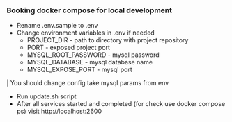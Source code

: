 ### Booking docker compose for local development

- Rename .env.sample to .env
- Change environment variables in .env if needed
  - PROJECT_DIR - path to directory with project repository
  - PORT - exposed project port 
  - MYSQL_ROOT_PASSWORD - mysql password
  - MYSQL_DATABASE - mysql database name
  - MYSQL_EXPOSE_PORT - mysql port

| You  should change config take mysql params from env

- Run update.sh script
- After all services started and completed (for check use docker compose ps) visit http://localhost:2600